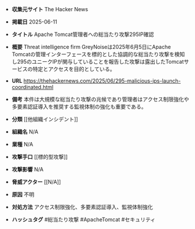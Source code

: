 - **収集元サイト**
The Hacker News

- **掲載日**
2025-06-11

- **タイトル**
Apache Tomcat管理者への総当たり攻撃295IP確認

- **概要**
Threat intelligence firm GreyNoiseは2025年6月5日にApache Tomcatの管理インターフェースを標的とした協調的な総当たり攻撃を検知し295のユニークIPが関与していることを報告した攻撃は露出したTomcatサービスの特定とアクセスを目的としている。

- **URL**
https://thehackernews.com/2025/06/295-malicious-ips-launch-coordinated.html

- **備考**
本件は大規模な総当たり攻撃の兆候であり管理者はアクセス制限強化や多要素認証導入を推奨する監視体制の強化も重要である。

- **分類**
[[他組織インシデント]]

- **組織名**
N/A

- **業種**
N/A

- **攻撃手口**
[[標的型攻撃]]

- **攻撃影響**
N/A

- **脅威アクター**
[[N/A]]

- **原因**
不明

- **対処方法**
アクセス制限強化、多要素認証導入、監視体制強化

- **ハッシュタグ**
#総当たり攻撃 #ApacheTomcat #セキュリティ
